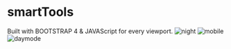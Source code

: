 # smartTools
Built with BOOTSTRAP 4 &amp; JAVAScript for every viewport.
![night](https://user-images.githubusercontent.com/90834559/137785266-67f8598d-31cf-42f5-a963-da12a58d0b1e.png)
![mobile](https://user-images.githubusercontent.com/90834559/137785297-be73cefb-d908-4fb8-8478-a6a24184a3da.png)
![daymode](https://user-images.githubusercontent.com/90834559/137785318-38b62d8e-1e25-4d5c-b98d-6caa3aefa749.png)

